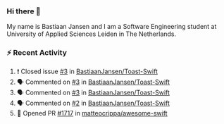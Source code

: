 ### Hi there 👋

My name is Bastiaan Jansen and I am a Software Engineering student at University of Applied Sciences Leiden in The Netherlands. 

### ⚡ Recent Activity
<!--START_SECTION:activity-->
1. ❗️ Closed issue [#3](https://github.com/BastiaanJansen/Toast-Swift/issues/3) in [BastiaanJansen/Toast-Swift](https://github.com/BastiaanJansen/Toast-Swift)
2. 🗣 Commented on [#3](https://github.com/BastiaanJansen/Toast-Swift/issues/3) in [BastiaanJansen/Toast-Swift](https://github.com/BastiaanJansen/Toast-Swift)
3. 🗣 Commented on [#3](https://github.com/BastiaanJansen/Toast-Swift/issues/3) in [BastiaanJansen/Toast-Swift](https://github.com/BastiaanJansen/Toast-Swift)
4. 🗣 Commented on [#2](https://github.com/BastiaanJansen/Toast-Swift/issues/2) in [BastiaanJansen/Toast-Swift](https://github.com/BastiaanJansen/Toast-Swift)
5. 💪 Opened PR [#1717](https://github.com/matteocrippa/awesome-swift/pull/1717) in [matteocrippa/awesome-swift](https://github.com/matteocrippa/awesome-swift)
<!--END_SECTION:activity-->

<!--
**BastiaanJansen/BastiaanJansen** is a ✨ _special_ ✨ repository because its `README.md` (this file) appears on your GitHub profile.

Here are some ideas to get you started:

- 🔭 I’m currently working on ...
- 🌱 I’m currently learning ...
- 👯 I’m looking to collaborate on ...
- 🤔 I’m looking for help with ...
- 💬 Ask me about ...
- 📫 How to reach me: ...
- 😄 Pronouns: ...
- ⚡ Fun fact: ...
-->
